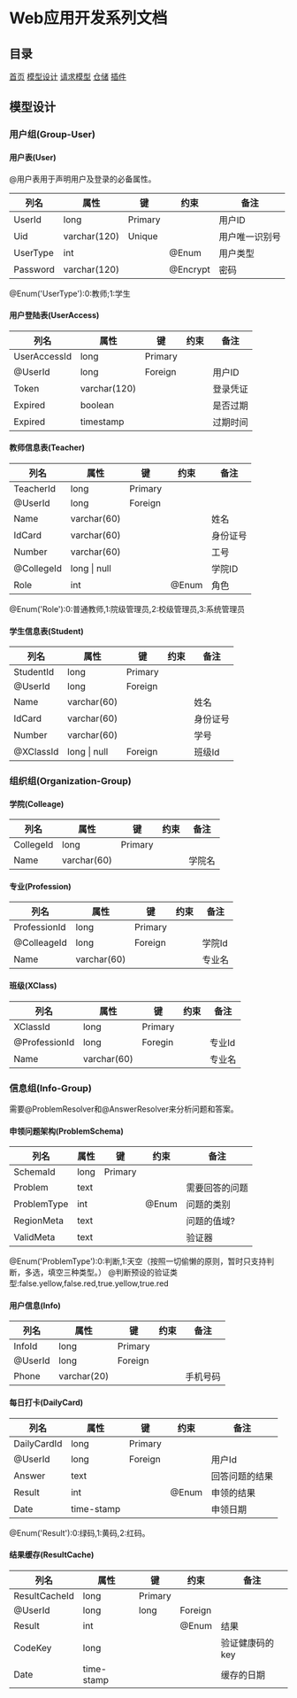 # Web应用开发系列文档

## 目录

[首页](./index.md)
[模型设计](./models.md)
[请求模型](./requestmodel.md)
[仓储](./repository.md)
[插件](./addin.md)

## 模型设计

### 用户组(Group-User)

#### 用户表(User)

@用户表用于声明用户及登录的必备属性。


| 列名 | 属性 | 键 | 约束 | 备注 |
| --- | --- | --- | --- | --- |
| UserId | long | Primary |  | 用户ID |
| Uid | varchar(120) | Unique |  | 用户唯一识别号 |
| UserType | int | | @Enum | 用户类型 |
| Password | varchar(120) | | @Encrypt | 密码 |

@Enum('UserType'):0:教师;1:学生

#### 用户登陆表(UserAccess)

| 列名 | 属性 | 键 | 约束 | 备注 |
| --- | --- | --- | --- | --- |
| UserAccessId | long | Primary | | |
| @UserId | long | Foreign | | 用户ID |
| Token | varchar(120) |  | | 登录凭证 |
| Expired | boolean | | | 是否过期 |
| Expired | timestamp | | | 过期时间 |

#### 教师信息表(Teacher)

| 列名 | 属性 | 键 | 约束 | 备注 |
| --- | --- | --- | --- | --- |
| TeacherId | long | Primary | | |
| @UserId | long | Foreign | | |
| Name | varchar(60) | | | 姓名 |
| IdCard | varchar(60) | | | 身份证号 |
| Number | varchar(60) | | | 工号 |
| @CollegeId | long \| null  | | | 学院ID |
| Role | int | | @Enum | 角色 |

@Enum('Role'):0:普通教师,1:院级管理员,2:校级管理员,3:系统管理员

#### 学生信息表(Student)

| 列名 | 属性 | 键 | 约束 | 备注 |
| --- | --- | --- | --- | --- |
| StudentId | long | Primary | | |
| @UserId | long | Foreign | | |
| Name | varchar(60) | | | 姓名 |
| IdCard | varchar(60) | | | 身份证号 |
| Number | varchar(60) | | | 学号 |
| @XClassId | long \| null | Foreign |  | 班级Id |

### 组织组(Organization-Group)

#### 学院(Colleage)

| 列名 | 属性 | 键 | 约束 | 备注 |
| --- | --- | --- | --- | --- |
| CollegeId | long | Primary | | |
| Name | varchar(60) | | | 学院名 |

#### 专业(Profession)

| 列名 | 属性 | 键 | 约束 | 备注 |
| --- | --- | --- | --- | --- |
| ProfessionId | long | Primary | | |
| @ColleageId | long | Foreign | | 学院Id |
| Name | varchar(60) | | | 专业名 |

#### 班级(XClass)

| 列名 | 属性 | 键 | 约束 | 备注 | 
| --- | --- | --- | --- | --- |
| XClassId | long | Primary | | |
| @ProfessionId | long | Foregin | | 专业Id |
| Name | varchar(60) | | | 专业名 |

### 信息组(Info-Group)

需要@ProblemResolver和@AnswerResolver来分析问题和答案。

#### 申领问题架构(ProblemSchema)

| 列名 | 属性 | 键 | 约束 | 备注 |
| --- | --- | --- | --- | --- |
| SchemaId | long | Primary | | |
| Problem | text | | | 需要回答的问题 |
| ProblemType | int | | @Enum | 问题的类别 |
| RegionMeta | text | | | 问题的值域? | 
| ValidMeta | text | | | 验证器 |  

@Enum('ProblemType'):0:判断,1:天空（按照一切偷懒的原则，暂时只支持判断，多选，填空三种类型。）
@判断预设的验证类型:false.yellow,false.red,true.yellow,true.red

#### 用户信息(Info)

| 列名 | 属性 | 键 | 约束 | 备注 |
| --- | --- | --- | --- | --- |
| InfoId | long | Primary | | |
| @UserId | long | Foreign | | | 
| Phone | varchar(20) | | | 手机号码 |

#### 每日打卡(DailyCard)

| 列名 | 属性 | 键 | 约束 | 备注 |
| --- | --- | --- | --- | --- |
| DailyCardId | long | Primary | | |
| @UserId | long | Foreign | | 用户Id |
| Answer | text | | | 回答问题的结果 |
| Result | int | | @Enum | 申领的结果 |
| Date | time-stamp | | | 申领日期 |

@Enum('Result'):0:绿码,1:黄码,2:红码。

#### 结果缓存(ResultCache)

| 列名 | 属性 | 键 | 约束 | 备注 |
| --- | --- | --- | --- | --- |
| ResultCacheId | long | Primary | | | 
| @UserId | long | long | Foreign | | |
| Result | int | | @Enum | 结果 |
| CodeKey | long | | | 验证健康码的key |
| Date | time-stamp | | | 缓存的日期 | 
